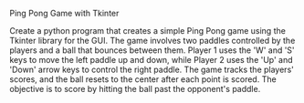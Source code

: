 Ping Pong Game with Tkinter

Create a python program that creates a simple Ping Pong game using the Tkinter library for the GUI. The game involves two paddles controlled by the players and a ball that bounces between them. Player 1 uses the 'W' and 'S' keys to move the left paddle up and down, while Player 2 uses the 'Up' and 'Down' arrow keys to control the right paddle. The game tracks the players' scores, and the ball resets to the center after each point is scored. The objective is to score by hitting the ball past the opponent's paddle.